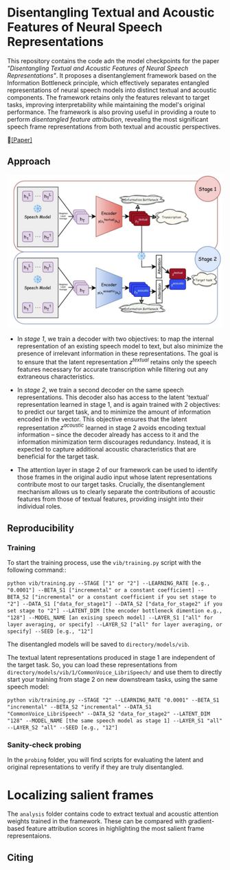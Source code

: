 # Disentangling Textual and Acoustic Features of Neural Speech Representations

This repository contains the code adn the model checkpoints for the paper _"Disentangling Textual and Acoustic Features of Neural Speech Representations"_. It proposes a disentanglement framework based on the Information Bottleneck principle, which effectively separates entangled representations of neural speech models into distinct textual and acoustic components. The framework retains only the features relevant to target tasks, improving interpretability while maintaining the model's original performance. The framework is also proving useful in providing a route to perform _disentangled feature attribution_, revealing the most significant speech frame representations from both textual and acoustic perspectives.

📃[[Paper]](https://arxiv.org/abs/???)


## Approach
<p align="center">
  <img src="diagram.JPG" alt="Diagram" width="500"/>
</p>

- In _stage 1_, we train a decoder with two objectives: to map the internal representation of an existing speech model to text, but also minimize the presence of irrelevant information in these representations. The goal is to ensure that the latent representation $z^{textual}$ retains only the speech features necessary for accurate transcription while filtering out any extraneous characteristics.

- In _stage 2_, we train a second decoder on the same speech representations. This decoder also has access to the latent 'textual' representation learned in stage 1, and is again trained with 2 objectives: to predict our target task, and to minimize the amount of information encoded in the vector. This objective ensures that the latent representation $z^{acoustic}$ learned in stage 2 avoids encoding textual information – since the decoder already has access to it and the information minimization term discourages redundancy. Instead, it is expected to capture additional acoustic characteristics that are beneficial for the target task.

- The attention layer in stage 2 of our framework can be used to identify those frames in the original audio input whose latent representations contribute most to our target tasks. Crucially, the disentanglement mechanism allows us to clearly separate the contributions of acoustic features from those of textual features, providing insight into their individual roles. 

## Reproducibility
### Training
To start the training process, use the `vib/training.py` script with the following command:: 
```
python vib/training.py --STAGE ["1" or "2"] --LEARNING_RATE [e.g., "0.0001"] --BETA_S1 ["incremental" or a constant coefficient] --BETA_S2 ["incremental" or a constant coefficient if you set stage to "2"] --DATA_S1 ["data_for_stage1"] --DATA_S2 ["data_for_stage2" if you set stage to "2"] --LATENT_DIM [the encoder bottleneck dimention e.g., "128"] --MODEL_NAME [an exising speech model] --LAYER_S1 ["all" for layer averaging, or specify] --LAYER_S2 ["all" for layer averaging, or specify] --SEED [e.g., "12"]
```
The disentangled models will be saved to `directory/models/vib`.

The textual latent representations produced in stage 1 are independent of the target task. So, you can load these representations from `directory/models/vib/1/CommonVoice_LibriSpeech/` and use them to directly start your training from stage 2 on new downstream tasks, using the same speech model:
```
python vib/training.py --STAGE "2" --LEARNING_RATE "0.0001" --BETA_S1 "incremental" --BETA_S2 "incremental" --DATA_S1 "CommonVoice_LibriSpeech" --DATA_S2 "data_for_stage2" --LATENT_DIM "128" --MODEL_NAME [the same speech model as stage 1] --LAYER_S1 "all" --LAYER_S2 "all" --SEED [e.g., "12"]
```

### Sanity-check probing
In the `probing` folder, you will find scripts for evaluating the latent and original representations to verify if they are truly disentangled.

# Localizing salient frames
The `analysis` folder contains code to extract textual and acoustic attention weights trained in the framework. These can be compared with gradient-based feature attribution scores in highlighting the most salient frame representaions.



## Citing
```bibtex

```